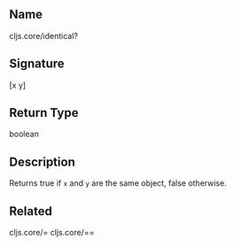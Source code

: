 ## Name
cljs.core/identical?

## Signature
[x y]

## Return Type
boolean

## Description

Returns true if `x` and `y` are the same object, false otherwise.

## Related
cljs.core/=
cljs.core/==
